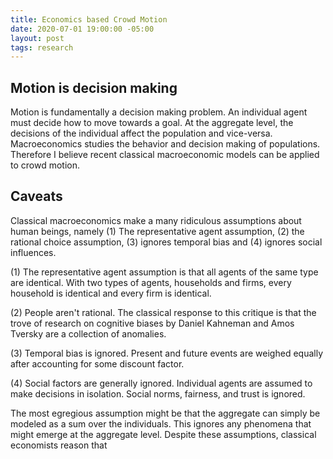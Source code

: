 ```yaml
---
title: Economics based Crowd Motion
date: 2020-07-01 19:00:00 -05:00 
layout: post
tags: research
---
```


## Motion is decision making
Motion is fundamentally a decision making problem. An individual agent must decide how to move towards a goal. At the aggregate level, the decisions of the individual affect the population and vice-versa. Macroeconomics studies the behavior and decision making of populations. Therefore I believe recent classical macroeconomic models can be applied to crowd motion.

## Caveats
Classical macroeconomics make a many ridiculous assumptions about human beings, namely (1) The representative agent assumption, (2) the rational choice assumption, (3) ignores temporal bias and (4) ignores social influences. 

(1) The representative agent assumption is that all agents of the same type are identical. With two types of agents, households and firms, every household is identical and every firm is identical.

(2) People aren't rational. The classical response to this critique is that the trove of research on cognitive biases by Daniel Kahneman and Amos Tversky are a collection of anomalies.

(3) Temporal bias is ignored. Present and future events are weighed equally after accounting for some discount factor.

(4) Social factors are generally ignored. Individual agents are assumed to make decisions in isolation. Social norms, fairness, and trust is ignored.

The most egregious assumption might be that the aggregate can simply be modeled as a sum over the individuals. This ignores any phenomena that might emerge at the aggregate level. Despite these assumptions, classical economists reason that 
